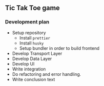## Tic Tak Toe game


### Development plan
- Setup repository
    - Install `prettier`
    - Install `husky`
    - Setup bundler in order to build frontend
- Develop Transport Layer
- Develop Data Layer
- Develop UI
- Write integration
- Do refactoring and error handling.
- Write conclusion text